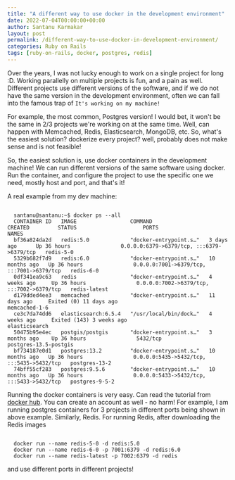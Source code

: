 ```yaml
---
title: "A different way to use docker in the development environment"
date: 2022-07-04T00:00:00+00:00
author: Santanu Karmakar
layout: post
permalink: /different-way-to-use-docker-in-development-environment/
categories: Ruby on Rails
tags: [ruby-on-rails, docker, postgres, redis]
---
```


Over the years, I was not lucky enough to work on a single project for long :D. Working parallelly on multiple projects is fun, and a pain as well. Different projects use different versions of the software, and if we do not have the same version in the development environment, often we can fall into the famous trap of `It's working on my machine!`

For example, the most common, Postgres version! I would bet, it won't be the same in 2/3 projects we're working on at the same time. Well, can happen with Memcached, Redis, Elasticsearch, MongoDB, etc. So, what's the easiest solution? dockerize every project? well, probably does not make sense and is not feasible!

So, the easiest solution is, use docker containers in the development machine! We can run different versions of the same software using docker. Run the container, and configure the project to use the specific one we need, mostly host and port, and that's it!

A real example from my dev machine:

```console

  santanu@santanu:~$ docker ps --all
  CONTAINER ID   IMAGE                 COMMAND                  CREATED         STATUS                     PORTS                                       NAMES
  bf36a824da2d   redis:5.0             "docker-entrypoint.s…"   3 days ago      Up 36 hours                0.0.0.0:6379->6379/tcp, :::6379->6379/tcp   redis-5-0
  5329b682f7d9   redis:6.0             "docker-entrypoint.s…"   10 months ago   Up 36 hours                0.0.0.0:7001->6379/tcp, :::7001->6379/tcp   redis-6-0
  0df341ea9c63   redis                 "docker-entrypoint.s…"   4 weeks ago     Up 36 hours                0.0.0.0:7002->6379/tcp, :::7002->6379/tcp   redis-latest
  d179dded4ee3   memcached             "docker-entrypoint.s…"   11 days ago     Exited (0) 11 days ago                                                 memcached-1-6
  ce3c7da74dd6   elasticsearch:6.5.4   "/usr/local/bin/dock…"   4 weeks ago     Exited (143) 3 weeks ago                                               elasticsearch
  50475b95e4ec   postgis/postgis       "docker-entrypoint.s…"   3 months ago    Up 36 hours                5432/tcp                                    postgres-13.5-postgis
  bf734187e0d1   postgres:13.2         "docker-entrypoint.s…"   10 months ago   Up 36 hours                0.0.0.0:5435->5432/tcp, :::5435->5432/tcp   postgres-13-2
  74bff55cf283   postgres:9.5.6        "docker-entrypoint.s…"   10 months ago   Up 36 hours                0.0.0.0:5433->5432/tcp, :::5433->5432/tcp   postgres-9-5-2

```

Running the docker containers is very easy. Can read the tutorial from [docker hub](https://hub.docker.com/). You can create an account as well - no harm! For example, I am running postgres containers for 3 projects in different ports being shown in above example. Similarly, Redis. For running Redis, after downloading the Redis images

```console

  docker run --name redis-5-0 -d redis:5.0
  docker run --name redis-6-0 -p 7001:6379 -d redis:6.0
  docker run --name redis-latest -p 7002:6379 -d redis

```

and use different ports in different projects! 
